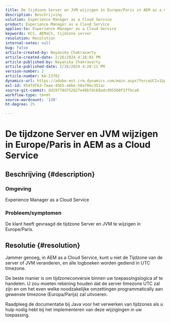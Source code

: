 ```yaml
---
title: De tijdzone Server en JVM wijzigen in Europe/Paris in AEM as a Cloud Service
description: Beschrijving
solution: Experience Manager as a Cloud Service
product: Experience Manager as a Cloud Service
applies-to: Experience Manager as a Cloud Service
keywords: KCS, AEMaCS, tijdzone server
resolution: Resolution
internal-notes: null
bug: false
article-created-by: Nayanika Chakravarty
article-created-date: 2/26/2024 4:26:03 PM
article-published-by: Nayanika Chakravarty
article-published-date: 2/26/2024 4:28:11 PM
version-number: 2
article-number: KA-23702
dynamics-url: https://adobe-ent.crm.dynamics.com/main.aspx?forceUCI=1&pagetype=entityrecord&etn=knowledgearticle&id=f997ebb8-c3d4-ee11-9079-6045bd006b4b
exl-id: 054fdf63-faae-45b5-a6be-58a70ec351ac
source-git-commit: dd19f78d752827e48b7dc68adcd95500f2ffbca0
workflow-type: tm+mt
source-wordcount: '139'
ht-degree: 2%

---
```


# De tijdzone Server en JVM wijzigen in Europe/Paris in AEM as a Cloud Service

## Beschrijving {#description}


### Omgeving

Experience Manager as a Cloud Service

### Probleem/symptomen

De klant heeft gevraagd de tijdzone Server en JVM te wijzigen in Europe/Paris.


## Resolutie {#resolution}


Jammer genoeg, in AEM as a Cloud Service, kunt u niet de Tijdzone van de server of JVM veranderen, en alle logboeken worden gediend in UTC timezone.

De beste manier is om tijdzoneconversie binnen uw toepassingslogica af te handelen. U zou moeten rekening houden dat de server timezone UTC zal zijn en om het even welke noodzakelijke omzettingen programmatically aan gewenste timezone (Europa/Parijs) zal uitvoeren.

Raadpleeg de documentatie bij Java voor het verwerken van tijdzones als u hulp nodig hebt bij het implementeren van deze wijzigingen in uw toepassing.
